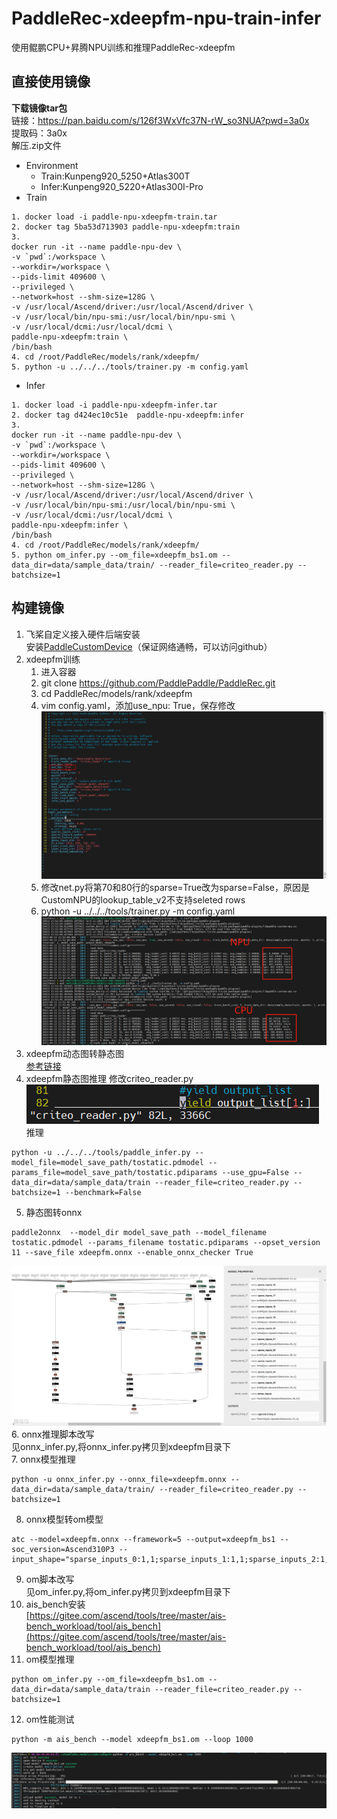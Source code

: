 # PaddleRec-xdeepfm-npu-train-infer
 使用鲲鹏CPU+昇腾NPU训练和推理PaddleRec-xdeepfm

## 直接使用镜像
**下载镜像tar包**  
链接：https://pan.baidu.com/s/126f3WxVfc37N-rW_so3NUA?pwd=3a0x  
提取码：3a0x  
解压.zip文件
- Environment  
    - Train:Kunpeng920_5250+Atlas300T  
    - Infer:Kunpeng920_5220+Atlas300I-Pro
- Train  
```
1. docker load -i paddle-npu-xdeepfm-train.tar  
2. docker tag 5ba53d713903 paddle-npu-xdeepfm:train  
3.  
docker run -it --name paddle-npu-dev \  
-v `pwd`:/workspace \  
--workdir=/workspace \  
--pids-limit 409600 \  
--privileged \  
--network=host --shm-size=128G \  
-v /usr/local/Ascend/driver:/usr/local/Ascend/driver \  
-v /usr/local/bin/npu-smi:/usr/local/bin/npu-smi \  
-v /usr/local/dcmi:/usr/local/dcmi \  
paddle-npu-xdeepfm:train \  
/bin/bash  
4. cd /root/PaddleRec/models/rank/xdeepfm/  
5. python -u ../../../tools/trainer.py -m config.yaml  
```
- Infer
```
1. docker load -i paddle-npu-xdeepfm-infer.tar
2. docker tag d424ec10c51e  paddle-npu-xdeepfm:infer
3. 
docker run -it --name paddle-npu-dev \  
-v `pwd`:/workspace \  
--workdir=/workspace \  
--pids-limit 409600 \  
--privileged \  
--network=host --shm-size=128G \  
-v /usr/local/Ascend/driver:/usr/local/Ascend/driver \  
-v /usr/local/bin/npu-smi:/usr/local/bin/npu-smi \  
-v /usr/local/dcmi:/usr/local/dcmi \  
paddle-npu-xdeepfm:infer \  
/bin/bash  
4. cd /root/PaddleRec/models/rank/xdeepfm/  
5. python om_infer.py --om_file=xdeepfm_bs1.om --data_dir=data/sample_data/train/ --reader_file=criteo_reader.py --batchsize=1  
```

## 构建镜像
1. 飞桨自定义接入硬件后端安装  
安装[PaddleCustomDevice](https://github.com/PaddlePaddle/PaddleCustomDevice)（保证网络通畅，可以访问github）  
2. xdeepfm训练  
    1.	进入容器
    2.	git clone https://github.com/PaddlePaddle/PaddleRec.git
    3.	cd PaddleRec/models/rank/xdeepfm
    4.	vim config.yaml，添加use_npu: True，保存修改
    ![config.yaml](resources/config.png "config.yaml")
    5. 	修改net.py将第70和80行的sparse=True改为sparse=False，原因是CustomNPU的lookup_table_v2不支持seleted rows
    6.  python -u ../../../tools/trainer.py -m config.yaml
    ![train](resources/train.png "train")
3. xdeepfm动态图转静态图  
[参考链接](https://github.com/PaddlePaddle/PaddleRec/blob/master/doc/inference.md)
4. xdeepfm静态图推理
修改criteo_reader.py  
![criteo_reader.py](resources/criteo_reader.png "criteo_reader.py")  
推理
```
python -u ../../../tools/paddle_infer.py --model_file=model_save_path/tostatic.pdmodel --params_file=model_save_path/tostatic.pdiparams --use_gpu=False --data_dir=data/sample_data/train --reader_file=criteo_reader.py --batchsize=1 --benchmark=False
```
5. 静态图转onnx
```
paddle2onnx  --model_dir model_save_path --model_filename tostatic.pdmodel --params_filename tostatic.pdiparams --opset_version 11 --save_file xdeepfm.onnx --enable_onnx_checker True
```
![xdeepfm.onnx](resources/xdeepfm-onnx.png "xdeepfm.onnx")  
6. onnx推理脚本改写  
见onnx_infer.py,将onnx_infer.py拷贝到xdeepfm目录下  
7. onnx模型推理  
```
python -u onnx_infer.py --onnx_file=xdeepfm.onnx --data_dir=data/sample_data/train/ --reader_file=criteo_reader.py --batchsize=1
```   
8. onnx模型转om模型  
```
atc --model=xdeepfm.onnx --framework=5 --output=xdeepfm_bs1 --soc_version=Ascend310P3 --input_shape="sparse_inputs_0:1,1;sparse_inputs_1:1,1;sparse_inputs_2:1,1;sparse_inputs_3:1,1;sparse_inputs_4:1,1;sparse_inputs_5:1,1;sparse_inputs_6:1,1;sparse_inputs_7:1,1;sparse_inputs_8:1,1;sparse_inputs_9:1,1;sparse_inputs_10:1,1;sparse_inputs_11:1,1;sparse_inputs_12:1,1;sparse_inputs_13:1,1;sparse_inputs_14:1,1;sparse_inputs_15:1,1;sparse_inputs_16:1,1;sparse_inputs_17:1,1;sparse_inputs_18:1,1;sparse_inputs_19:1,1;sparse_inputs_20:1,1;sparse_inputs_21:1,1;sparse_inputs_22:1,1;sparse_inputs_23:1,1;sparse_inputs_24:1,1;sparse_inputs_25:1,1;dense_inputs:1,13"
```
9. om脚本改写  
见om_infer.py,将om_infer.py拷贝到xdeepfm目录下  
10. ais_bench安装  
[https://gitee.com/ascend/tools/tree/master/ais-bench_workload/tool/ais_bench](https://gitee.com/ascend/tools/tree/master/ais-bench_workload/tool/ais_bench)
11. om模型推理
```
python om_infer.py --om_file=xdeepfm_bs1.om --data_dir=data/sample_data/train --reader_file=criteo_reader.py --batchsize=1
```
12. om性能测试
```
python -m ais_bench --model xdeepfm_bs1.om --loop 1000
```
![ais_bench](resources/ais_bench.png "ais_bench")